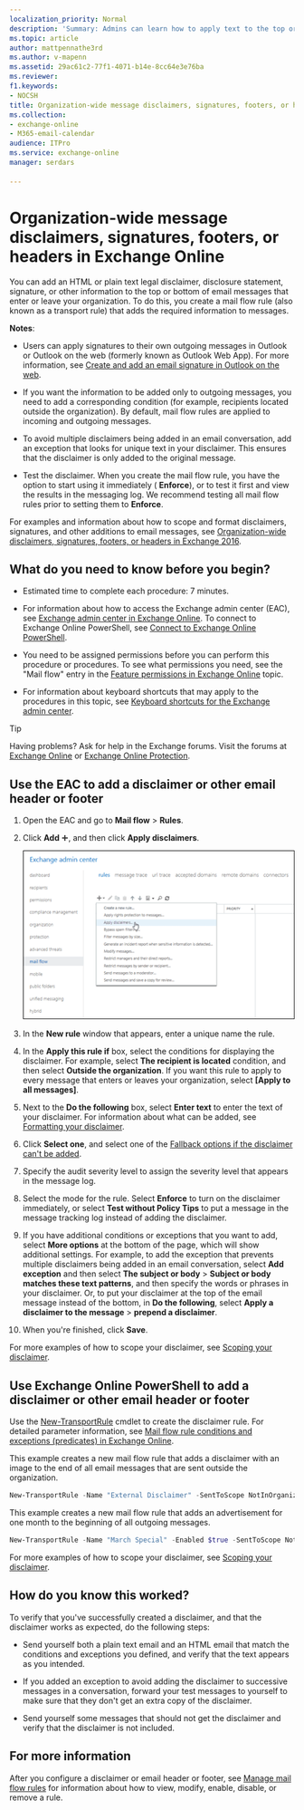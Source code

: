 ```yaml
---
localization_priority: Normal
description: 'Summary: Admins can learn how to apply text to the top or bottom of outbound messages in Exchange Online'
ms.topic: article
author: mattpennathe3rd
ms.author: v-mapenn
ms.assetid: 29ac61c2-77f1-4071-b14e-8cc64e3e76ba
ms.reviewer: 
f1.keywords:
- NOCSH
title: Organization-wide message disclaimers, signatures, footers, or headers in Exchange Online
ms.collection: 
- exchange-online
- M365-email-calendar
audience: ITPro
ms.service: exchange-online
manager: serdars

---
```


# Organization-wide message disclaimers, signatures, footers, or headers in Exchange Online

You can add an HTML or plain text legal disclaimer, disclosure statement, signature, or other information to the top or bottom of email messages that enter or leave your organization. To do this, you create a mail flow rule (also known as a transport rule) that adds the required information to messages.

**Notes**:

- Users can apply signatures to their own outgoing messages in Outlook or Outlook on the web (formerly known as Outlook Web App). For more information, see [Create and add an email signature in Outlook on the web](https://support.office.com/article/0F230564-11B9-4239-83DE-F10CBE4DFDFC).

- If you want the information to be added only to outgoing messages, you need to add a corresponding condition (for example, recipients located outside the organization). By default, mail flow rules are applied to incoming and outgoing messages.

- To avoid multiple disclaimers being added in an email conversation, add an exception that looks for unique text in your disclaimer. This ensures that the disclaimer is only added to the original message.

- Test the disclaimer. When you create the mail flow rule, you have the option to start using it immediately ( **Enforce**), or to test it first and view the results in the messaging log. We recommend testing all mail flow rules prior to setting them to **Enforce**.

For examples and information about how to scope and format disclaimers, signatures, and other additions to email messages, see [Organization-wide disclaimers, signatures, footers, or headers in Exchange 2016](https://technet.microsoft.com/library/e45e33c9-e53b-427c-ada5-70901bc399b8.aspx).

## What do you need to know before you begin?

- Estimated time to complete each procedure: 7 minutes.

- For information about how to access the Exchange admin center (EAC), see [Exchange admin center in Exchange Online](../../exchange-admin-center.md). To connect to Exchange Online PowerShell, see [Connect to Exchange Online PowerShell](https://go.microsoft.com/fwlink/p/?linkid=396554).

- You need to be assigned permissions before you can perform this procedure or procedures. To see what permissions you need, see the "Mail flow" entry in the [Feature permissions in Exchange Online](../../permissions-exo/feature-permissions.md) topic.

- For information about keyboard shortcuts that may apply to the procedures in this topic, see [Keyboard shortcuts for the Exchange admin center](../../accessibility/keyboard-shortcuts-in-admin-center.md).

> [!TIP]
> Having problems? Ask for help in the Exchange forums. Visit the forums at [Exchange Online](https://go.microsoft.com/fwlink/p/?linkId=267542) or [Exchange Online Protection](https://go.microsoft.com/fwlink/p/?linkId=285351).

## Use the EAC to add a disclaimer or other email header or footer

1. Open the EAC and go to **Mail flow** \> **Rules**.

2. Click **Add** ![Add Icon](../../media/ITPro_EAC_AddIcon.gif), and then click **Apply disclaimers**.

   ![In the Exchange admin center, click Mal flow \> Rules \> Add to create a rule](../../media/ee818b31-f5a5-40cc-9fe5-6c04f4120716.png)

3. In the **New rule** window that appears, enter a unique name the rule.

4. In the **Apply this rule if** box, select the conditions for displaying the disclaimer. For example, select **The recipient is located** condition, and then select **Outside the organization**. If you want this rule to apply to every message that enters or leaves your organization, select **[Apply to all messages]**.

5. Next to the **Do the following** box, select **Enter text** to enter the text of your disclaimer. For information about what can be added, see [Formatting your disclaimer](https://technet.microsoft.com/library/e45e33c9-e53b-427c-ada5-70901bc399b8.aspx#FormatDisclaimer).

6. Click **Select one**, and select one of the [Fallback options if the disclaimer can't be added](https://docs.microsoft.com/Exchange/policy-and-compliance/mail-flow-rules/signatures#fallback-options-for-disclaimer-rules).

7. Specify the audit severity level to assign the severity level that appears in the message log.

8. Select the mode for the rule. Select **Enforce** to turn on the disclaimer immediately, or select **Test without Policy Tips** to put a message in the message tracking log instead of adding the disclaimer.

9. If you have additional conditions or exceptions that you want to add, select **More options** at the bottom of the page, which will show additional settings. For example, to add the exception that prevents multiple disclaimers being added in an email conversation, select **Add exception** and then select **The subject or body** \> **Subject or body matches these text patterns**, and then specify the words or phrases in your disclaimer. Or, to put your disclaimer at the top of the email message instead of the bottom, in **Do the following**, select **Apply a disclaimer to the message** \> **prepend a disclaimer**.

10. When you're finished, click **Save**.

For more examples of how to scope your disclaimer, see [Scoping your disclaimer](https://technet.microsoft.com/library/e45e33c9-e53b-427c-ada5-70901bc399b8.aspx#Scoping).

## Use Exchange Online PowerShell to add a disclaimer or other email header or footer

Use the [New-TransportRule](https://docs.microsoft.com/powershell/module/exchange/policy-and-compliance/new-transportrule) cmdlet to create the disclaimer rule. For detailed parameter information, see [Mail flow rule conditions and exceptions (predicates) in Exchange Online](conditions-and-exceptions.md).

This example creates a new mail flow rule that adds a disclaimer with an image to the end of all email messages that are sent outside the organization.

```PowerShell
New-TransportRule -Name "External Disclaimer" -SentToScope NotInOrganization -ApplyHtmlDisclaimerText "<h3>Disclaimer Title</h3><p>This is the disclaimer text.</p><img alt='Contoso logo' src='http://www.contoso.com/images/logo.gif'>"
```

This example creates a new mail flow rule that adds an advertisement for one month to the beginning of all outgoing messages.

```PowerShell
New-TransportRule -Name "March Special" -Enabled $true -SentToScope NotInOrganization -ApplyHtmlDisclaimerLocation Prepend -ActivationDate '03/1/2017' -ExpiryDate '03/31/2017'-ApplyHtmlDisclaimerText "<table align=center width=200 border=1 bordercolor=blue bgcolor=green cellpadding=10 cellspacing=0><tr><td nowrap><a href=http://www.contoso.com/marchspecials.htm>Click to see March specials</a></td></tr></table>"
```

For more examples of how to scope your disclaimer, see [Scoping your disclaimer](https://technet.microsoft.com/library/e45e33c9-e53b-427c-ada5-70901bc399b8.aspx#Scoping).

## How do you know this worked?

To verify that you've successfully created a disclaimer, and that the disclaimer works as expected, do the following steps:

- Send yourself both a plain text email and an HTML email that match the conditions and exceptions you defined, and verify that the text appears as you intended.

- If you added an exception to avoid adding the disclaimer to successive messages in a conversation, forward your test messages to yourself to make sure that they don't get an extra copy of the disclaimer.

- Send yourself some messages that should not get the disclaimer and verify that the disclaimer is not included.

## For more information

After you configure a disclaimer or email header or footer, see [Manage mail flow rules](manage-mail-flow-rules.md) for information about how to view, modify, enable, disable, or remove a rule.
